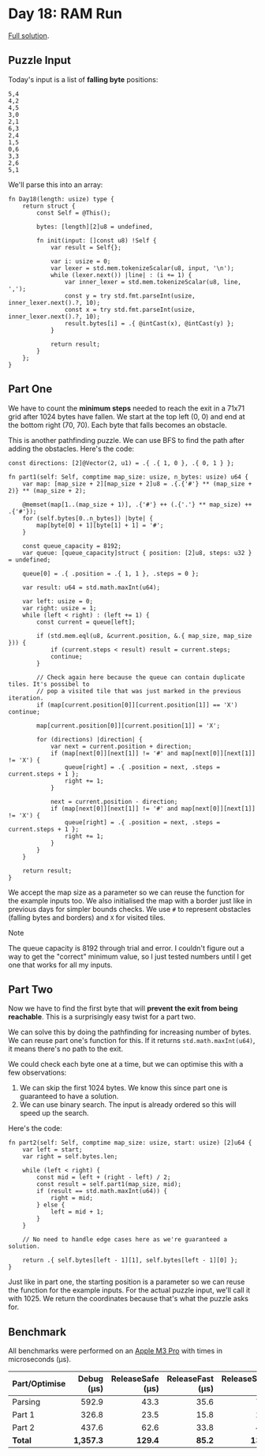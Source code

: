 # Day 18: RAM Run

[Full solution](../src/days/day18.zig).

## Puzzle Input

Today's input is a list of **falling byte** positions:

```plaintext
5,4
4,2
4,5
3,0
2,1
6,3
2,4
1,5
0,6
3,3
2,6
5,1
```

We'll parse this into an array:

```zig
fn Day18(length: usize) type {
    return struct {
        const Self = @This();

        bytes: [length][2]u8 = undefined,

        fn init(input: []const u8) !Self {
            var result = Self{};

            var i: usize = 0;
            var lexer = std.mem.tokenizeScalar(u8, input, '\n');
            while (lexer.next()) |line| : (i += 1) {
                var inner_lexer = std.mem.tokenizeScalar(u8, line, ',');
                const y = try std.fmt.parseInt(usize, inner_lexer.next().?, 10);
                const x = try std.fmt.parseInt(usize, inner_lexer.next().?, 10);
                result.bytes[i] = .{ @intCast(x), @intCast(y) };
            }

            return result;
        }
    };
}
```

## Part One

We have to count the **minimum steps** needed to reach the exit in a 71x71 grid after 1024 bytes have fallen. We start at the top left (0, 0) and end at the bottom right (70, 70). Each byte that falls becomes an obstacle.

This is another pathfinding puzzle. We can use BFS to find the path after adding the obstacles. Here's the code:

```zig
const directions: [2]@Vector(2, u1) = .{ .{ 1, 0 }, .{ 0, 1 } };

fn part1(self: Self, comptime map_size: usize, n_bytes: usize) u64 {
    var map: [map_size + 2][map_size + 2]u8 = .{.{'#'} ** (map_size + 2)} ** (map_size + 2);

    @memset(map[1..(map_size + 1)], .{'#'} ++ (.{'.'} ** map_size) ++ .{'#'});
    for (self.bytes[0..n_bytes]) |byte| {
        map[byte[0] + 1][byte[1] + 1] = '#';
    }

    const queue_capacity = 8192;
    var queue: [queue_capacity]struct { position: [2]u8, steps: u32 } = undefined;

    queue[0] = .{ .position = .{ 1, 1 }, .steps = 0 };

    var result: u64 = std.math.maxInt(u64);

    var left: usize = 0;
    var right: usize = 1;
    while (left < right) : (left += 1) {
        const current = queue[left];

        if (std.mem.eql(u8, &current.position, &.{ map_size, map_size })) {
            if (current.steps < result) result = current.steps;
            continue;
        }

        // Check again here because the queue can contain duplicate tiles. It's possibel to
        // pop a visited tile that was just marked in the previous iteration.
        if (map[current.position[0]][current.position[1]] == 'X') continue;

        map[current.position[0]][current.position[1]] = 'X';

        for (directions) |direction| {
            var next = current.position + direction;
            if (map[next[0]][next[1]] != '#' and map[next[0]][next[1]] != 'X') {
                queue[right] = .{ .position = next, .steps = current.steps + 1 };
                right += 1;
            }

            next = current.position - direction;
            if (map[next[0]][next[1]] != '#' and map[next[0]][next[1]] != 'X') {
                queue[right] = .{ .position = next, .steps = current.steps + 1 };
                right += 1;
            }
        }
    }

    return result;
}
```

We accept the map size as a parameter so we can reuse the function for the example inputs too. We also initialised the map with a border just like in previous days for simpler bounds checks. We use `#` to represent obstacles (falling bytes and borders) and `X` for visited tiles.

> [!NOTE]
> The queue capacity is 8192 through trial and error.  I couldn't figure out a way to get the "correct" minimum value, so I just tested numbers until I get one that works for all my inputs.

## Part Two

Now we have to find the first byte that will **prevent the exit from being reachable**. This is a surprisingly easy twist for a part two.

We can solve this by doing the pathfinding for increasing number of bytes. We can reuse part one's function for this. If it returns `std.math.maxInt(u64)`, it means there's no path to the exit.

We could check each byte one at a time, but we can optimise this with a few observations:

1. We can skip the first 1024 bytes. We know this since part one is guaranteed to have a solution.
2. We can use binary search. The input is already ordered so this will speed up the search.

Here's the code:

```zig
fn part2(self: Self, comptime map_size: usize, start: usize) [2]u64 {
    var left = start;
    var right = self.bytes.len;

    while (left < right) {
        const mid = left + (right - left) / 2;
        const result = self.part1(map_size, mid);
        if (result == std.math.maxInt(u64)) {
            right = mid;
        } else {
            left = mid + 1;
        }
    }

    // No need to handle edge cases here as we're guaranteed a solution.

    return .{ self.bytes[left - 1][1], self.bytes[left - 1][0] };
}
```

Just like in part one, the starting position is a parameter so we can reuse the function for the example inputs. For the actual puzzle input, we'll call it with 1025. We return the coordinates because that's what the puzzle asks for.

## Benchmark

All benchmarks were performed on an [Apple M3 Pro](https://en.wikipedia.org/wiki/Apple_M3) with times in microseconds (µs).

| Part/Optimise | Debug (µs)  | ReleaseSafe (µs) | ReleaseFast (µs) | ReleaseSmall (µs) |
|-------------- | ----------: | ---------------: | ---------------: | ----------------: |
| Parsing       | 592.9       | 43.3             | 35.6             | 71.7              |
| Part 1        | 326.8       | 23.5             | 15.8             | 25.2              |
| Part 2        | 437.6       | 62.6             | 33.8             | 43.0              |
| **Total**     | **1,357.3** | **129.4**        | **85.2**         | **139.9**         |

